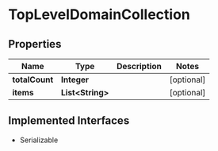 

# TopLevelDomainCollection


## Properties

| Name | Type | Description | Notes |
|------------ | ------------- | ------------- | -------------|
|**totalCount** | **Integer** |  |  [optional] |
|**items** | **List&lt;String&gt;** |  |  [optional] |


## Implemented Interfaces

* Serializable


